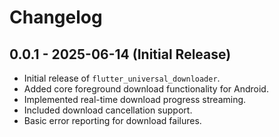 # Changelog

## 0.0.1 - 2025-06-14 (Initial Release)

- Initial release of `flutter_universal_downloader`.
- Added core foreground download functionality for Android.
- Implemented real-time download progress streaming.
- Included download cancellation support.
- Basic error reporting for download failures.
